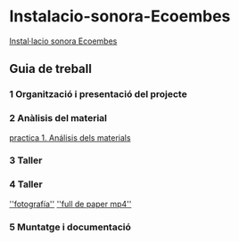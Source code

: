 # Instalacio-sonora-Ecoembes
[Instal·lacio sonora Ecoembes](https://github.com/arquesm/TdPiED/blob/master/Instalacio_sonora.md)

## Guia de treball
### 1 Organització i presentació del projecte
### 2 Anàlisis del material
[practica 1. Análisis dels materials](materials.md)
### 3 Taller
### 4 Taller
[''fotografía''](1.jpg)
[''full de paper mp4''](p4.mp4)
### 5 Muntatge i documentació
